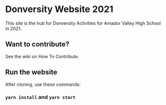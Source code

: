 # Donversity Website 2021

This site is the hub for Donversity Activities for Amador Valley High School in 2021.

## Want to contribute?

See the wiki on How To Contribute.

## Run the website

After cloning, use these commands:

### `yarn install` and `yarn start`
